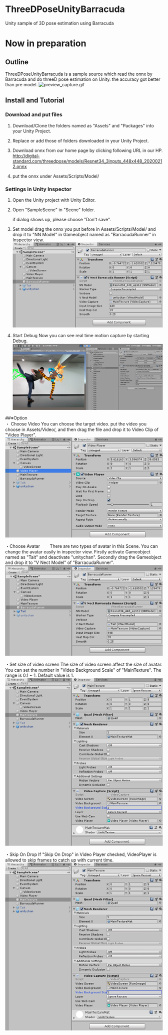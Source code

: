 # ThreeDPoseUnityBarracuda
Unity sample of 3D pose estimation using Barracuda

# Now in preparation

## Outline
ThreeDPoseUnityBarracuda is a sample source which read the onnx by Barracuda and do threeD pose estimation on Unity.
the accuracy got better than pre model.
![preview_capture.gif](preview_capture.gif)

## Install and Tutorial
### Download and put files
1. Download/Clone the folders named as "Assets" and "Packages" into your Unity Project.

2. Replace or add those of folders downloaded in your Unity Project.

3. Download onnx from our home page by clicking following URL in our HP.
   http://digital-standard.com/threedpose/models/Resnet34_3inputs_448x448_20200212.onnx
   
4. put the onnx under Assets/Scripts/Model/
   
### Settings in Unity Inspector
1. Open the Unity project with Unity Editor.

2. Open "SampleScene" in "Scene" folder.

   if dialog shows up, please choose "Don't save".
3. Set model
   drag the onnx you put before in Assets/Scripts/Model/ 
   and drop it to "NN Model" in Gameobject named as "BarracudaRunner" in Inspector view.
   ![unity_inspector.PNG](unity_inspector.PNG)
   
4. Start Debug
   Now you can see real time motion capture by starting Debug.
   ![unity_debug..PNG](unity_debug..PNG)
   
##※Option<br>
・ Choose Video
   You can choose the target video.
   put the video you choose in Assets/Video/, and then drag the file and drop it to Video Clip of "Video Player".<br>
   ![unity_chooseVideo.PNG](unity_chooseVideo.PNG)
   
・Choose Avatar
　　There are two types of avatar in this Scene.
    You can change the avatar easily in inspector view.
    Firstly activate Gameobject named as "Tait" and deactivate "unitychan".
    Secondly drag the Gameobject and drop it to "V Nect Model" of "BarracudaRunner".<br>
    ![unity_set_anoter_avater_to_obj.PNG](unity_set_anoter_avater_to_obj.PNG)
    
・Set size of video screen
   The size of video screen affect the size of avatar.
   You can set the number in "Video Background Scale" of "MainTexture". The range is 0.1 ~ 1. Default value is 1.<br>
   ![unity_set_size_of_video.PNG](unity_set_size_of_video.PNG)
   
・Skip On Drop
   If "Skip On Drop" in Video Player checked, VideoPlayer is allowed to skip frames to catch up with current time.<br>
   ![unity_set_size_of_video.PNG](unity_set_size_of_video.PNG)
   
    
   

